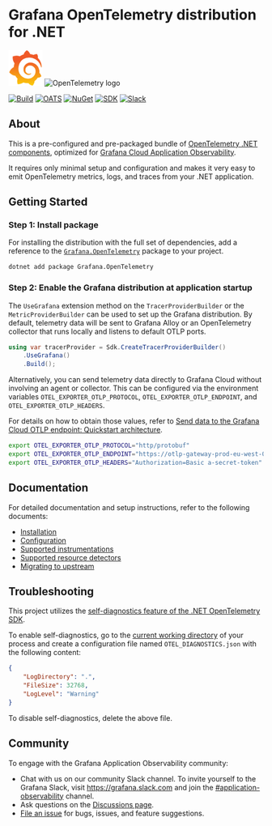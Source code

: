 # Grafana OpenTelemetry distribution for .NET

<!-- markdownlint-disable MD013 MD033 -->
<p>
  <img src="internal/img/Grafana_icon.png" alt="Grafana logo" height="70" />
  <img src="https://opentelemetry.io/img/logos/opentelemetry-logo-nav.png" alt="OpenTelemetry logo" width="70" />
</p>
<!-- markdownlint-enable MD013 MD033 -->

<!-- markdown-link-check-disable -->
[![Build][ci-badge]][ci-status]
[![OATS][oats-badge]][oats-status]
[![NuGet][package-badge-version]][package-download]
[![SDK][otel-badge]][otel]
[![Slack][slack-badge]][slack-channel]
<!-- markdown-link-check-enable -->

## About

This is a pre-configured and pre-packaged bundle of [OpenTelemetry .NET components][otel-contrib],
optimized for [Grafana Cloud Application Observability][app-o11y].

It requires only minimal setup and configuration and makes it very easy to emit
OpenTelemetry metrics, logs, and traces from your .NET application.

## Getting Started

### Step 1: Install package

For installing the distribution with the full set of dependencies, add a
reference to the [`Grafana.OpenTelemetry`][package] package to your project.

```sh
dotnet add package Grafana.OpenTelemetry
```

### Step 2: Enable the Grafana distribution at application startup

The `UseGrafana` extension method on the `TracerProviderBuilder` or the
`MetricProviderBuilder` can be used to set up the Grafana distribution. By
default, telemetry data will be sent to Grafana Alloy or an OpenTelemetry collector
that runs locally and listens to default OTLP ports.

```csharp
using var tracerProvider = Sdk.CreateTracerProviderBuilder()
    .UseGrafana()
    .Build();
```

Alternatively, you can send telemetry data directly to Grafana Cloud without
involving an agent or collector. This can be configured via the environment
variables `OTEL_EXPORTER_OTLP_PROTOCOL`, `OTEL_EXPORTER_OTLP_ENDPOINT`, and
`OTEL_EXPORTER_OTLP_HEADERS`.

For details on how to obtain those values, refer to
[Send data to the Grafana Cloud OTLP endpoint: Quickstart architecture][push-oltp].

```sh
export OTEL_EXPORTER_OTLP_PROTOCOL="http/protobuf"
export OTEL_EXPORTER_OTLP_ENDPOINT="https://otlp-gateway-prod-eu-west-0.grafana.net/otlp"
export OTEL_EXPORTER_OTLP_HEADERS="Authorization=Basic a-secret-token"
```

## Documentation

For detailed documentation and setup instructions, refer to the following
documents:

* [Installation](./docs/installation.md)
* [Configuration](./docs/configuration.md)
* [Supported instrumentations](./docs/supported-instrumentations.md)
* [Supported resource detectors](./docs/supported-resource-detectors.md)
* [Migrating to upstream](./docs/migration.md)

## Troubleshooting

This project utilizes the [self-diagnostics feature of the .NET OpenTelemetry SDK][self-diagnostics].

To enable self-diagnostics, go to the [current working directory][working-dir] of
your process and create a configuration file named `OTEL_DIAGNOSTICS.json` with
the following content:

```json
{
    "LogDirectory": ".",
    "FileSize": 32768,
    "LogLevel": "Warning"
}
```

To disable self-diagnostics, delete the above file.

## Community

To engage with the Grafana Application Observability community:

* Chat with us on our community Slack channel. To invite yourself to the
  Grafana Slack, visit <https://grafana.slack.com>
  and join the [#application-observability][slack-channel] channel.
* Ask questions on the [Discussions page][discussions].
* [File an issue][issues] for bugs, issues, and feature suggestions.

[app-o11y]: https://grafana.com/docs/grafana-cloud/monitor-applications/application-observability/
[ci-badge]: https://github.com/grafana/grafana-opentelemetry-dotnet/actions/workflows/ci.yml/badge.svg?branch=main
[ci-status]: https://github.com/grafana/grafana-opentelemetry-dotnet/actions/workflows/ci.yml
[discussions]: https://github.com/grafana/grafana-opentelemetry-dotnet/discussions
[issues]: https://github.com/grafana/grafana-opentelemetry-dotnet/issues/new
[oats-badge]: https://github.com/grafana/grafana-opentelemetry-dotnet/actions/workflows/oats.yml/badge.svg?branch=main
[oats-status]: https://github.com/grafana/grafana-opentelemetry-dotnet/actions/workflows/oats.yml
[otel]: https://github.com/open-telemetry/opentelemetry-dotnet
[otel-badge]: https://img.shields.io/badge/OTel--SDK-1.9.0-blue?style=flat&logo=opentelemetry
[otel-contrib]: http://github.com/open-telemetry/opentelemetry-dotnet-contrib
[package]: https://www.nuget.org/packages/Grafana.OpenTelemetry
[package-badge-version]: https://img.shields.io/nuget/v/Grafana.OpenTelemetry?logo=nuget&label=NuGet&color=blue
[package-download]: https://www.nuget.org/profiles/Grafana
[push-oltp]: https://grafana.com/docs/grafana-cloud/send-data/otlp/send-data-otlp/#quickstart-architecture
[self-diagnostics]: https://github.com/open-telemetry/opentelemetry-dotnet/blob/main/src/OpenTelemetry/README.md#self-diagnostics
[slack-badge]: https://img.shields.io/badge/%20Slack-%23app--o11y-brightgreen.svg?logo=slack
[slack-channel]: https://grafana.slack.com/archives/C05E87XRK3J
[working-dir]: https://en.wikipedia.org/wiki/Working_directory

